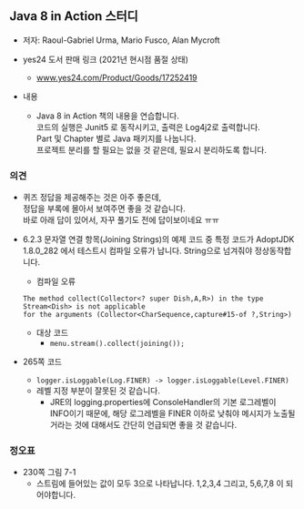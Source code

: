 ## Java 8 in Action 스터디
* 저자: Raoul-Gabriel Urma, Mario Fusco, Alan Mycroft
* yes24 도서 판매 링크 (2021년 현시점 품절 상태)
	* www.yes24.com/Product/Goods/17252419

* 내용
	* Java 8 in Action 책의 내용을 연습합니다.<br>
	코드의 실행은 Junit5 로 동작시키고, 출력은 Log4j2로 출력합니다.<br>
	Part 및 Chapter 별로 Java 패키지를 나눕니다.<br>
	프로젝트 분리를 할 필요는 없을 것 같은데, 필요시 분리하도록 합니다.
    
### 의견
* 퀴즈 정답을 제공해주는 것은 아주 좋은데,<br>정답을 부록에 몰아서 보여주면 좋을 것 같습니다.<br>바로 아래 답이 있어서, 자꾸 풀기도 전에 답이보이네요 ㅠㅠ

* 6.2.3 문자열 연결 항목(Joining Strings)의 예제 코드 중 특정 코드가 AdoptJDK 1.8.0_282 에서 테스트시 컴파일 오류가 납니다. String으로 넘겨줘야 정상동작합니다.
    * 컴파일 오류
	```
	The method collect(Collector<? super Dish,A,R>) in the type Stream<Dish> is not applicable 
	for the arguments (Collector<CharSequence,capture#15-of ?,String>)
	```
    * 대상 코드
    	* `menu.stream().collect(joining());`
* 265쪽 코드
    * `logger.isLoggable(Log.FINER) -> logger.isLoggable(Level.FINER)`
	* 레벨 지정 부분이 잘못된 것 같습니다.
    	* JRE의 logging.properties에 ConsoleHandler의 기본 로그레벨이 INFO이기 때문에, 해당 로그레벨을 FINER 이하로 낮춰야 메시지가 노출될거라는 것에 대해서도 간단히 언급되면 좋을 것 같습니다.


### 정오표
* 230쪽 그림 7-1
    * 스트림에 들어있는 값이 모두 3으로 나타납니다. 1,2,3,4 그리고, 5,6,7,8 이 되어야합니다.
